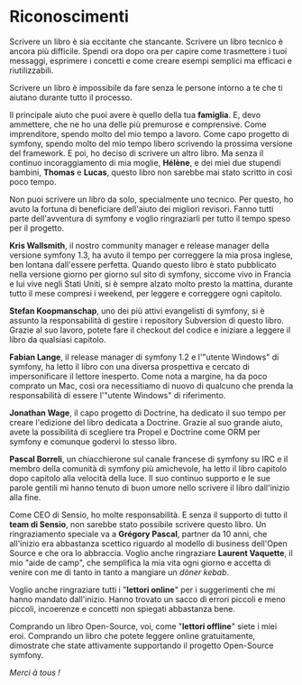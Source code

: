 Riconoscimenti
==============

Scrivere un libro è sia eccitante che stancante. Scrivere un libro tecnico
è ancora più difficile.
Spendi ora dopo ora per capire come trasmettere i tuoi messaggi, esprimere
i concetti e come creare esempi semplici ma efficaci e riutilizzabili.

Scrivere un libro è impossibile da fare senza le persone intorno a te che
ti aiutano durante tutto il processo.

Il principale aiuto che puoi avere è quello della tua **famiglia**. E, devo
ammettere, che ne ho una delle più premurose e comprensive.
Come imprenditore, spendo molto del mio tempo a lavoro. Come capo progetto
di symfony, spendo molto del mio tempo libero scrivendo la prossima versione
del framework. E poi, ho deciso di scrivere un altro libro. Ma senza il
continuo incoraggiamento di mia moglie, **Hélène**, e dei miei due
stupendi bambini, **Thomas** e **Lucas**, questo libro non sarebbe mai
stato scritto in così poco tempo.

Non puoi scrivere un libro da solo, specialmente uno tecnico. Per questo,
ho avuto la fortuna di beneficiare dell'aiuto dei migliori revisori. Fanno
tutti parte dell'avventura di symfony e voglio ringraziarli per tutto il
tempo speso per il progetto.

**Kris Wallsmith**, il nostro community manager e release manager della
versione symfony 1.3, ha avuto il tempo per correggere la mia prosa
inglese, ben lontana dall'essere perfetta.
Quando questo libro è stato pubblicato nella versione giorno per giorno
sul sito di symfony, siccome vivo in Francia e lui vive negli Stati Uniti,
si è sempre alzato molto presto la mattina, durante tutto il mese compresi
i weekend, per leggere e correggere ogni capitolo.

**Stefan Koopmanschap**, uno dei più attivi evangelisti di symfony, si è
assunto la responsabilità di gestire i repository Subversion di questo
libro. Grazie al suo lavoro, potete fare il checkout del codice e
iniziare a leggere il libro da qualsiasi capitolo.

**Fabian Lange**, il release manager di symfony 1.2 e l'"utente Windows"
di symfony, ha letto il libro con una diversa prospettiva e cercato di
impersonificare il lettore inesperto. Come nota a margine, ha da poco
comprato un Mac, così ora necessitiamo di nuovo di qualcuno che prenda la
responsabilità di essere l'"utente Windows" di riferimento.

**Jonathan Wage**, il capo progetto di Doctrine, ha dedicato il suo tempo
per creare l'edizione del libro dedicata a Doctrine. Grazie al suo grande
aiuto, avete la possibilità di scegliere tra Propel e Doctrine come ORM
per symfony e comunque godervi lo stesso libro.

**Pascal Borreli**, un chiacchierone sul canale francese di symfony su
IRC e il membro della comunità di symfony più amichevole, ha letto il
libro capitolo dopo capitolo alla velocità della luce. Il suo continuo
supporto e le sue parole gentili mi hanno tenuto di buon umore nello
scrivere il libro dall'inizio alla fine.

Come CEO di Sensio, ho molte responsabilità. E senza il supporto di tutto
il **team di Sensio**, non sarebbe stato possibile scrivere questo libro.
Un ringraziamento speciale va a **Grégory Pascal**, partner da 10 anni,
che all'inizio era abbastanza scettico riguardo al modello di business
dell'Open Source e che ora lo abbraccia. Voglio anche ringraziare
**Laurent Vaquette**, il mio "aide de camp", che semplifica la mia vita
ogni giorno e accetta di venire con me di tanto in tanto a mangiare
un *döner kebab*.

Voglio anche ringraziare tutti i "**lettori online**" per i suggerimenti che
mi hanno mandato dall'inizio. Hanno trovato un sacco di errori piccoli e
meno piccoli, incoerenze e concetti non spiegati abbastanza bene.

Comprando un libro Open-Source, voi, come "**lettori offline**" siete i
miei eroi. Comprando un libro che potete leggere online gratuitamente,
dimostrate che state attivamente supportando il progetto Open-Source symfony.

*Merci à tous !*
